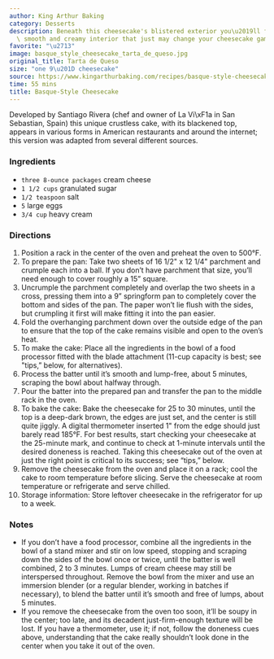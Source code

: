 ```yaml
---
author: King Arthur Baking
category: Desserts
description: Beneath this cheesecake's blistered exterior you\u2019ll find a meltingly\
  \ smooth and creamy interior that just may change your cheesecake game forever.
favorite: "\u2713"
image: basque_style_cheesecake_tarta_de_queso.jpg
original_title: Tarta de Queso
size: "one 9\u201D cheesecake"
source: https://www.kingarthurbaking.com/recipes/basque-style-cheesecake-tarta-de-queso-recipeundefined
time: 55 mins
title: Basque-Style Cheesecake
---
```


Developed by Santiago Rivera (chef and owner of La Vi\xF1a in San Sebastian, Spain) this unique crustless cake, with its blackened top, appears in various forms in American restaurants and around the internet; this version was adapted from several different sources.

### Ingredients

* `three 8-ounce packages` cream cheese
* `1 1/2 cups` granulated sugar
* `1/2 teaspoon` salt
* `5` large eggs
* `3/4 cup` heavy cream

### Directions

1. Position a rack in the center of the oven and preheat the oven to 500°F.
2. To prepare the pan: Take two sheets of 16 1/2" x 12 1/4" parchment and crumple each into a ball. If you don’t have parchment that size, you’ll need enough to cover roughly a 15” square.
3. Uncrumple the parchment completely and overlap the two sheets in a cross, pressing them into a 9” springform pan to completely cover the bottom and sides of the pan. The paper won’t lie flush with the sides, but crumpling it first will make fitting it into the pan easier.
4. Fold the overhanging parchment down over the outside edge of the pan to ensure that the top of the cake remains visible and open to the oven’s heat.
5. To make the cake: Place all the ingredients in the bowl of a food processor fitted with the blade attachment (11-cup capacity is best; see "tips,” below, for alternatives).
6. Process the batter until it’s smooth and lump-free, about 5 minutes, scraping the bowl about halfway through.
7. Pour the batter into the prepared pan and transfer the pan to the middle rack in the oven.
8. To bake the cake: Bake the cheesecake for 25 to 30 minutes, until the top is a deep-dark brown, the edges are just set, and the center is still quite jiggly. A digital thermometer inserted 1" from the edge should just barely read 185°F. For best results, start checking your cheesecake at the 25-minute mark, and continue to check at 1-minute intervals until the desired doneness is reached. Taking this cheesecake out of the oven at just the right point is critical to its success; see “tips,” below.
9. Remove the cheesecake from the oven and place it on a rack; cool the cake to room temperature before slicing. Serve the cheesecake at room temperature or refrigerate and serve chilled.
10. Storage information: Store leftover cheesecake in the refrigerator for up to a week.

### Notes

* If you don’t have a food processor, combine all the ingredients in the bowl of a stand mixer and stir on low speed, stopping and scraping down the sides of the bowl once or twice, until the batter is well combined, 2 to 3 minutes. Lumps of cream cheese may still be interspersed throughout. Remove the bowl from the mixer and use an immersion blender (or a regular blender, working in batches if necessary), to blend the batter until it’s smooth and free of lumps, about 5 minutes.
* If you remove the cheesecake from the oven too soon, it’ll be soupy in the center; too late, and its decadent just-firm-enough texture will be lost. If you have a thermometer, use it; if not, follow the doneness cues above, understanding that the cake really shouldn’t look done in the center when you take it out of the oven.